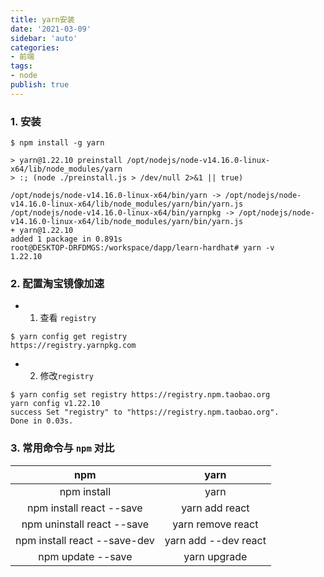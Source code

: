 ```yaml
---
title: yarn安装
date: '2021-03-09'
sidebar: 'auto'
categories:
- 前端
tags:
- node
publish: true
---
```


### 1. 安装
```
$ npm install -g yarn

> yarn@1.22.10 preinstall /opt/nodejs/node-v14.16.0-linux-x64/lib/node_modules/yarn
> :; (node ./preinstall.js > /dev/null 2>&1 || true)

/opt/nodejs/node-v14.16.0-linux-x64/bin/yarn -> /opt/nodejs/node-v14.16.0-linux-x64/lib/node_modules/yarn/bin/yarn.js
/opt/nodejs/node-v14.16.0-linux-x64/bin/yarnpkg -> /opt/nodejs/node-v14.16.0-linux-x64/lib/node_modules/yarn/bin/yarn.js
+ yarn@1.22.10
added 1 package in 0.891s
root@DESKTOP-DRFDMGS:/workspace/dapp/learn-hardhat# yarn -v
1.22.10
```

### 2. 配置淘宝镜像加速
* 1. 查看 `registry`
```
$ yarn config get registry
https://registry.yarnpkg.com
```
* 2. 修改`registry`
```
$ yarn config set registry https://registry.npm.taobao.org
yarn config v1.22.10
success Set "registry" to "https://registry.npm.taobao.org".
Done in 0.03s.
```

### 3. 常用命令与 `npm` 对比
| npm | yarn |
|:----------:|:----------:|
| npm install | yarn |
| npm install react --save | yarn add react |
| npm uninstall react --save | yarn remove react |
| npm install react --save-dev	 | yarn add  --dev react |
| npm update --save	 | yarn upgrade |

